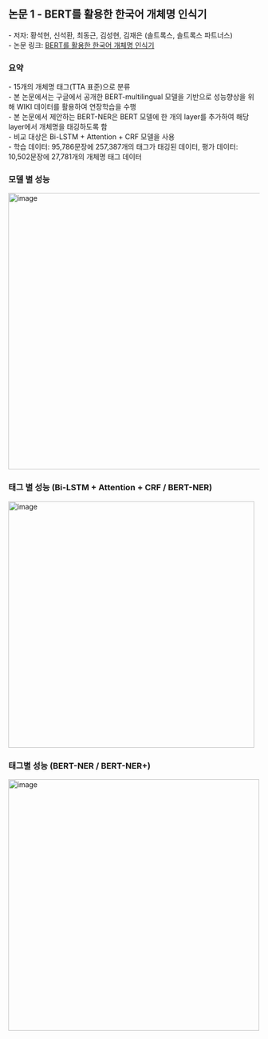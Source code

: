 ## 논문 1 - BERT를 활용한 한국어 개체명 인식기
  \- 저자: 황석현, 신석환, 최동근, 김성현, 김재은 (솔트록스, 솔트록스 파트너스)  
  \- 논문 링크: [BERT를 활용한 한국어 개체명 인식기](https://papersearch.net/thesis/article.asp?key=3861445)  
  
  ### 요약
  \- 15개의 개체명 태그(TTA 표준)으로 분류  
  \- 본 논문에서는 구글에서 공개한 BERT-multilingual 모델을 기반으로 성능향상을 위해 WIKI 데이터를 활용하여 연장학습을 수행  
  \- 본 논문에서 제안하는 BERT-NER은 BERT 모델에 한 개의 layer를 추가하여 해당 layer에서 개체명을 태깅하도록 함  
  \- 비교 대상은 Bi-LSTM + Attention + CRF 모델을 사용  
  \- 학습 데이터: 95,786문장에 257,387개의 태그가 태깅된 데이터, 평가 데이터: 10,502문장에 27,781개의 개체명 태그 데이터
  
  ### 모델 별 성능
  
  <img width="553" alt="image" src="https://user-images.githubusercontent.com/30927066/156992211-2e67a438-721d-4a4e-9c44-b6625d26a099.png">

  ### 태그 별 성능 (Bi-LSTM + Attention + CRF / BERT-NER)
  
  <img width="493" alt="image" src="https://user-images.githubusercontent.com/30927066/156992363-0ce4a2cb-55e3-41f7-adb6-58920870e1ae.png">

  ### 태그별 성능 (BERT-NER / BERT-NER+)
  
  <img width="503" alt="image" src="https://user-images.githubusercontent.com/30927066/156992536-6895b58f-86f4-406b-9490-14ae91e94e44.png">

